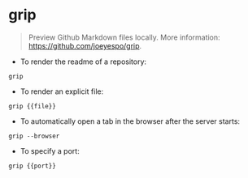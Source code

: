 # grip

> Preview Github Markdown files locally.
> More information: <https://github.com/joeyespo/grip>.

- To render the readme of a repository:

`grip`

- To render an explicit file:

`grip {{file}}`

- To automatically open a tab in the browser after the server starts:

`grip --browser`

- To specify a port:

`grip {{port}}`
